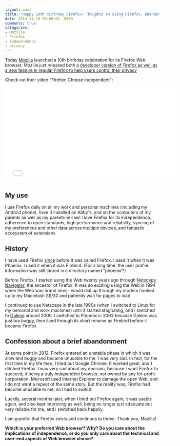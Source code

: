```yaml
---
layout: post
title: "Happy 10th birthday Firefox! Thoughts on using Firefox, abandoning it, and returning to it again"
date: 2014-11-10 20:09:02 -0500
comments: true
categories:
- Mozilla
- Firefox
- independence
- privacy
---
```

Today [Mozilla](http://www.mozilla.org/) launched a 10th birthday celebration for its Firefox Web browser. Mozilla just released both a [developer version of Firefox as well as a new feature in regular Firefox to help users control their privacy](http://arstechnica.com/information-technology/2014/11/developer-edition-and-privacy-are-firefoxs-10th-birthday-present-for-the-world/)

Check out their video "Firefox: Choose independent":

<iframe width="560" height="315" src="//www.youtube.com/embed/LtOGa5M8AuU" frameborder="0" allowfullscreen></iframe>

## My use

I use Firefox daily on all my work and personal machines (including my Android phone), have it installed on Abby's, and on the computers of my parents as well as my parents-in-law! I love Firefox for its independence, adherence to open standards, high performance and reliability, syncing of my preferences and other data across multiple devices, and fantastic ecosystem of extensions.

## History

I have used Firefox [since](http://en.wikipedia.org/wiki/History_of_Firefox) before it was called Firefox. I used it when it was Phoenix. I used it when it was Firebird. (For a long time, the user profile information was still stored in a directory named "phoenix"!)

Before Firefox, I started using the Web twenty years ago through [Netscape Navigator](http://en.wikipedia.org/wiki/Netscape_Navigator), the ancestor of Firefox. It was so exciting using the Web in 1994 when the Web was brand new; I would dial up through my modem hooked up to my Macintosh SE/30 and patiently wait for pages to load.

I continued to use Netscape in the late 1990s (when I switched to Linux for my personal and work machines) until it started stagnating, and I switched to [Galeon](http://en.wikipedia.org/wiki/Galeon) around 2000. I switched to Phoenix in 2003 because Galeon was just too buggy, then lived through its short rename as Firebird before it became Firefox.

## Confession about a brief abandonment

At some point in 2012, Firefox entered an unstable phase in which it was slow and buggy and became unusable to me. I was very sad. In fact, for the first time in my life then, I tried out Google Chrome. It worked great, and I ditched Firefox. I was very sad about my decision, because I want Firefox to succeed, it being a truly *independent* browser, not owned by any for-profit corporation. Microsoft used Internet Explorer to damage the open Web, and I do not want a repeat of the same story. But the reality was, Firefox had become unusable to me, so I had to switch!

Luckily, several months later, when I tried out Firefox again, it was usable again, and also kept improving as well, being no longer just adequate but very reliable for me, and I switched back happily.

I am grateful that Firefox exists and continues to thrive. Thank you, Mozilla!

**Which is your preferred Web browser? Why? Do you care about the implications of independence, or do you only care about the technical and user-end aspects of Web browser choice?**
